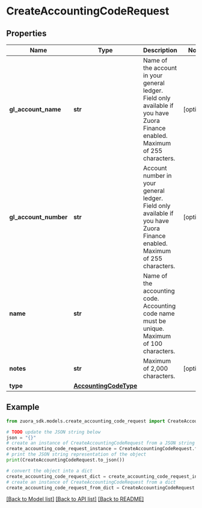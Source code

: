 # CreateAccountingCodeRequest


## Properties

Name | Type | Description | Notes
------------ | ------------- | ------------- | -------------
**gl_account_name** | **str** | Name of the account in your general ledger.  Field only available if you have Zuora Finance enabled. Maximum of 255 characters.  | [optional] 
**gl_account_number** | **str** | Account number in your general ledger.  Field only available if you have Zuora Finance enabled. Maximum of 255 characters.  | [optional] 
**name** | **str** | Name of the accounting code.  Accounting code name must be unique. Maximum of 100 characters.  | 
**notes** | **str** | Maximum of 2,000 characters.  | [optional] 
**type** | [**AccountingCodeType**](AccountingCodeType.md) |  | 

## Example

```python
from zuora_sdk.models.create_accounting_code_request import CreateAccountingCodeRequest

# TODO update the JSON string below
json = "{}"
# create an instance of CreateAccountingCodeRequest from a JSON string
create_accounting_code_request_instance = CreateAccountingCodeRequest.from_json(json)
# print the JSON string representation of the object
print(CreateAccountingCodeRequest.to_json())

# convert the object into a dict
create_accounting_code_request_dict = create_accounting_code_request_instance.to_dict()
# create an instance of CreateAccountingCodeRequest from a dict
create_accounting_code_request_from_dict = CreateAccountingCodeRequest.from_dict(create_accounting_code_request_dict)
```
[[Back to Model list]](../README.md#documentation-for-models) [[Back to API list]](../README.md#documentation-for-api-endpoints) [[Back to README]](../README.md)


